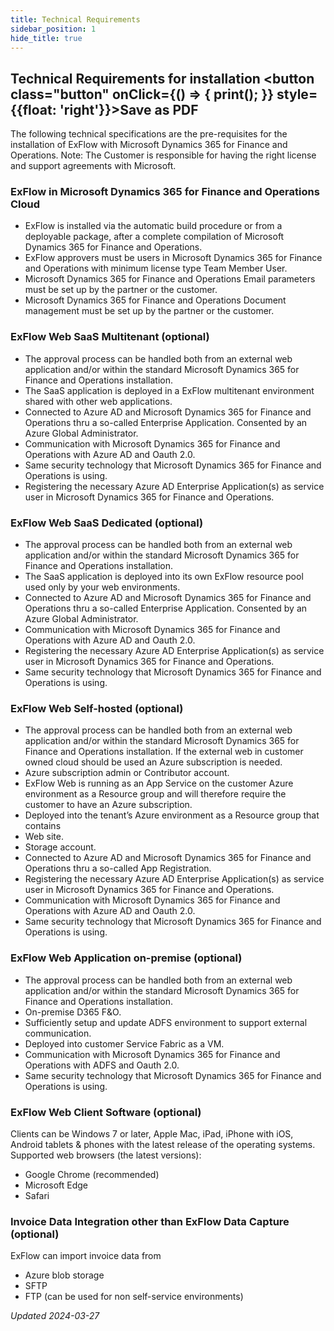 ```yaml
---
title: Technical Requirements   
sidebar_position: 1
hide_title: true
---
```

## Technical Requirements for installation <button class="button" onClick={() => { print(); }} style={{float: 'right'}}>Save as PDF</button>

The following technical specifications are the pre-requisites for the installation of ExFlow with Microsoft Dynamics 365 for Finance and Operations. 
Note: The Customer is responsible for having the right license and support agreements with Microsoft.

### ExFlow in Microsoft Dynamics 365 for Finance and Operations Cloud 
- ExFlow is installed via the automatic build procedure or from a deployable package, after a complete compilation of Microsoft Dynamics 365 for Finance and Operations. 
- ExFlow approvers must be users in Microsoft Dynamics 365 for Finance and Operations with minimum license type Team Member User.
- Microsoft Dynamics 365 for Finance and Operations Email parameters must be set up by the partner or the customer.
- Microsoft Dynamics 365 for Finance and Operations Document management must be set up by the partner or the customer.

### ExFlow Web SaaS Multitenant (optional)
- The approval process can be handled both from an external web application and/or within the standard Microsoft Dynamics 365 for Finance and Operations installation.
- The SaaS application is deployed in a ExFlow multitenant environment shared with other web applications.
- Connected to Azure AD and Microsoft Dynamics 365 for Finance and Operations thru a so-called Enterprise Application. Consented by an Azure Global Administrator.
- Communication with Microsoft Dynamics 365 for Finance and Operations with Azure AD and Oauth 2.0.
- Same security technology that Microsoft Dynamics 365 for Finance and Operations is using.
- Registering the necessary Azure AD Enterprise Application(s) as service user in Microsoft Dynamics 365 for Finance and Operations.

### ExFlow Web SaaS Dedicated (optional)
- The approval process can be handled both from an external web application and/or within the standard Microsoft Dynamics 365 for Finance and Operations installation.
- The SaaS application is deployed into its own ExFlow resource pool used only by your web environments.
- Connected to Azure AD and Microsoft Dynamics 365 for Finance and Operations thru a so-called Enterprise Application. Consented by an Azure Global Administrator.
- Communication with Microsoft Dynamics 365 for Finance and Operations with Azure AD and Oauth 2.0.
- Registering the necessary Azure AD Enterprise Application(s) as service user in Microsoft Dynamics 365 for Finance and Operations.
- Same security technology that Microsoft Dynamics 365 for Finance and Operations is using.

### ExFlow Web Self-hosted (optional)
- The approval process can be handled both from an external web application and/or within the standard Microsoft Dynamics 365 for Finance and Operations installation. If the external web in customer owned cloud should be used an Azure subscription is needed.
- Azure subscription admin or Contributor account.
- ExFlow Web is running as an App Service on the customer Azure environment as a Resource group and will therefore require the customer to have an Azure subscription.
- Deployed into the tenant’s Azure environment as a Resource group that contains
- Web site.
- Storage account.
- Connected to Azure AD and Microsoft Dynamics 365 for Finance and Operations thru a so-called App Registration.
- Registering the necessary Azure AD Enterprise Application(s) as service user in Microsoft Dynamics 365 for Finance and Operations.
- Communication with Microsoft Dynamics 365 for Finance and Operations with Azure AD and Oauth 2.0.
- Same security technology that Microsoft Dynamics 365 for Finance and Operations is using.

### ExFlow Web Application on-premise (optional)
- The approval process can be handled both from an external web application and/or within the standard Microsoft Dynamics 365 for Finance and Operations installation.
- On-premise D365 F&O.
- Sufficiently setup and update ADFS environment to support external communication.
- Deployed into customer Service Fabric as a VM.
- Communication with Microsoft Dynamics 365 for Finance and Operations with ADFS and Oauth 2.0.
- Same security technology that Microsoft Dynamics 365 for Finance and Operations is using.

### ExFlow Web Client Software (optional)
Clients can be Windows 7 or later, Apple Mac, iPad, iPhone with iOS, Android tablets & phones with the latest release of the operating systems. 
Supported web browsers (the latest versions): 
- Google Chrome (recommended)
- Microsoft Edge
- Safari

### Invoice Data Integration other than ExFlow Data Capture (optional)
ExFlow can import invoice data from
- Azure blob storage
- SFTP
- FTP (can be used for non self-service environments) 


*Updated 2024-03-27*